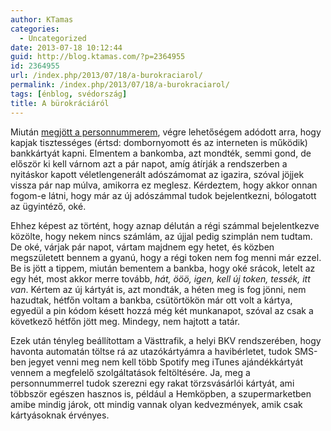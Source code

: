 ```yaml
---
author: KTamas
categories:
  - Uncategorized
date: 2013-07-18 10:12:44
guid: http://blog.ktamas.com/?p=2364955
id: 2364955
url: /index.php/2013/07/18/a-burokraciarol/
permalink: /index.php/2013/07/18/a-burokraciarol/
tags: [énblog, svédország]
title: A bürokráciáról
---
```


Miután [megjött a personnummerem](http://blog.ktamas.com/index.php/2013/06/24/megjott-az-adoszamom-hetfo/), végre lehetőségem adódott arra, hogy kapjak tisztességes (értsd: dombornyomott és az interneten is működik) bankkártyát kapni. Elmentem a bankomba, azt mondték, semmi gond, de először ki kell várnom azt a pár napot, amíg átírják a rendszerben a nyitáskor kapott véletlengenerált adószámomat az igazira, szóval jöjjek vissza pár nap múlva, amikorra ez meglesz. Kérdeztem, hogy akkor onnan fogom-e látni, hogy már az új adószámmal tudok bejelentkezni, bólogatott az ügyintéző, oké.

Ehhez képest az történt, hogy aznap délután a régi számmal bejelentkezve közölte, hogy nekem nincs számlám, az újjal pedig szimplán nem tudtam. De oké, várjak pár napot, vártam majdnem egy hetet, és közben megszületett bennem a gyanú, hogy a régi token nem fog menni már ezzel. Be is jött a tippem, miután bementem a bankba, hogy oké srácok, letelt az egy hét, most akkor merre tovább, _hát, ööö, igen, kell új token, tessék, itt van_. Kértem az új kártyát is, azt mondták, a héten meg is fog jönni, nem hazudtak, hétfőn voltam a bankba, csütörtökön már ott volt a kártya, egyedül a pin kódom késett hozzá még két munkanapot, szóval az csak a következő hétfőn jött meg. Mindegy, nem hajtott a tatár.

Ezek után tényleg beállítottam a Västtrafik, a helyi BKV rendszerében, hogy havonta automatán töltse rá az utazókártyámra a havibérletet, tudok SMS-ben jegyet venni meg nem kell több Spotify meg iTunes ajándékkártyát vennem a megfelelő szolgáltatások feltöltésére. Ja, meg a personnummerrel tudok szerezni egy rakat törzsvásárlói kártyát, ami többször egészen hasznos is, például a Hemköpben, a szupermarketben amibe mindig járok, ott mindig vannak olyan kedvezmények, amik csak kártyásoknak érvényes.
